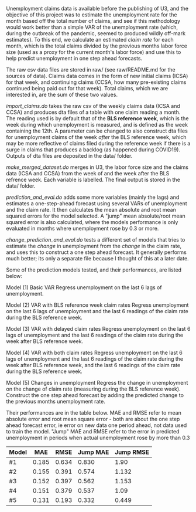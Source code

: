 Unemployment claims data is available before the publishing of U3, and the objective of this project was to estimate the unemployment rate for the month based off the total number of claims, and see if this methodology would work better than a simple VAR of the unemployment rate (which, during the outbreak of the pandemic, seemed to produced wildly off-mark estimates). To this end, we calculate an estimated *claim rate* for each month, which is the total claims divided by the previous months labor force size (used as a proxy for the current month's labor force) and use this to help predict unemployment in one step ahead forecasts.

The raw csv data files are stored in raw/ (see raw/README.md for the sources of data). Claims data comes in the form of new initial claims (ICSA) for that week, and continuing claims (CCSA, how many pre-existing claims continued being paid out for that week). Total claims, which we are interested in, are the sum of these two values.

*import_claims.do* takes the raw csv of the weekly claims data (ICSA and CCSA) and produces dta files of a table with one claim reading a month. The reading used is by default that of the **BLS reference week**, which is the week during which unemployment is measured, and is defined as the week containing the 12th. A parameter can be changed to also construct dta files for unemployment claims of the week *after* the BLS reference week, which may be more reflective of claims filed during the reference week if there is a surge in claims that produces a backlog (as happened during COVID19). Outputs of dta files are deposited in the data/ folder.

*make_merged_dataset.do* merges in U3, the labor force size and the claims data (ICSA and CCSA) from the week of and the week after the BLS refrence week. Each variable is labelled. The final output is stored in the data/ folder.

*prediction_and_eval.do* adds some more variables (mainly the lags) and estimates a one-step-ahead forecast using several VARs of unemployment and the claim rate. It then calculates the mean absolute and root mean squared errors for the model selected. A "jump" mean absolute/root mean squared error is also calculated, where the models performance is only evaluated in months where unemployment rose by 0.3 or more.

*change_prediction_and_eval.do* tests a different set of models that tries to estimate the *change* in unemployment from the *change* in the claim rate, and uses this to construct a one step ahead forecast. It generally performs much better; its only a separate file because I thought of this at a later date.

Some of the prediction models tested, and their performances, are listed below:

Model (1) Basic VAR
Regress unemployment on the last 6 lags of unemployment.

Model (2) VAR with BLS reference week claim rates
Regress unemployment on the last 6 lags of unemployment and the last 6 readings of the claim rate during the BLS reference week.

Model (3) VAR with delayed claim rates
Regress unemployment on the last 6 lags of unemployment and the last 6 readings of the claim rate during the week after BLS reference week.

Model (4) VAR with both claim rates
Regress unemployment on the last 6 lags of unemployment and the last 6 readings of the claim rate during the week after BLS reference week, and the last 6 readings of the claim rate during the BLS reference week.

Model (5) Changes in unemployment
Regress the change in unemployment on the change of claim rate (measuring during the BLS reference week). Construct the one step ahead forecast by adding the predicted change to the previous months unemployment rate.

Their performances are in the table below. MAE and RMSE refer to mean absolute error and root mean square error - both are about the one step ahead forecast error, ie error on new data one period ahead, not data used to train the model. "Jump" MAE and RMSE refer to the error in predicted unemployment in periods when actual unemployment rose by more than 0.3


| Model | MAE | RMSE | Jump MAE | Jump RMSE |
| ----- | --- | ---- | -------- | --------- |
|#1|0.185|0.634|0.830|1.90|
|#2|0.155|0.391|0.574|1.132|
|#3|0.152|0.397|0.562|1.153|
|#4|0.151|0.379|0.537|1.09|
|#5|0.131|0.193|0.332|0.449|

